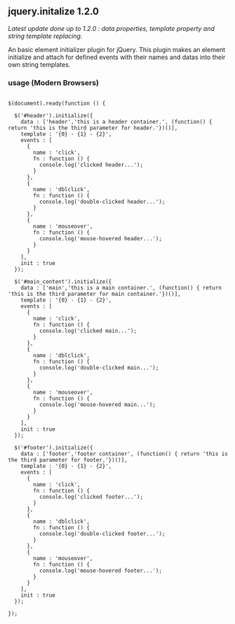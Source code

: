 ## jquery.initalize 1.2.0

<i>Latest update done up to 1.2.0 : data properties, template property and string template replacing.</i>

An basic element initializer plugin for jQuery.
This plugin makes an element initialize and attach for defined events with their names and datas into their own string templates.

### usage (Modern Browsers)
<pre lang="javascript">
<code>
$(document).ready(function () {
        
  $('#header').initialize({
    data : ['header','this is a header container.', (function() { return 'this is the third parameter for header.'})()],
    template : '<span>{0} - {1} - {2}</span>',
    events : [
      {
        name : 'click',
        fn : function () {
          console.log('clicked header...');
        }
      },
      {
        name : 'dblclick',
        fn : function () {
          console.log('double-clicked header...');
        }
      },
      {
        name : 'mouseover',
        fn : function () {
          console.log('mouse-hovered header...');
        }
      }
    ],
    init : true
  });

  $('#main_content').initialize({
    data : ['main','this is a main container.', (function() { return 'this is the third parameter for main container.'})()],
    template : '<span>{0} - {1} - {2}</span>',
    events : [
      {
        name : 'click',
        fn : function () {
          console.log('clicked main...');
        }
      },
      {
        name : 'dblclick',
        fn : function () {
          console.log('double-clicked main...');
        }
      },
      {
        name : 'mouseover',
        fn : function () {
          console.log('mouse-hovered main...');
        }
      }
    ],
    init : true
  });

  $('#footer').initialize({
    data : ['footer','footer container', (function() { return 'this is the third parameter for footer.'})()],
    template : '<span>{0} - {1} - {2}</span>',
    events : [
      {
        name : 'click',
        fn : function () {
          console.log('clicked footer...');
        }
      },
      {
        name : 'dblclick',
        fn : function () {
          console.log('double-clicked footer...');
        }
      },
      {
        name : 'mouseover',
        fn : function () {
          console.log('mouse-hovered footer...');
        }
      }
    ],
    init : true
  });
  
});

</code>
</pre>
